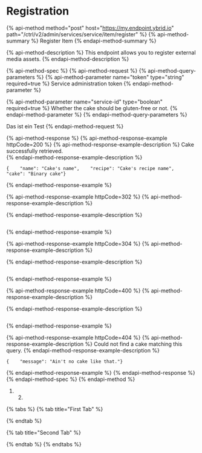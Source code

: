 # Registration

{% api-method method="post" host="https://my.endpoint.ybrid.io" path="/ctrl/v2/admin/services/service/item/register" %}
{% api-method-summary %}
Register Item
{% endapi-method-summary %}

{% api-method-description %}
This endpoint allows you to register external media assets.
{% endapi-method-description %}

{% api-method-spec %}
{% api-method-request %}
{% api-method-query-parameters %}
{% api-method-parameter name="token" type="string" required=true %}
Service administration token
{% endapi-method-parameter %}

{% api-method-parameter name="service-id" type="boolean" required=true %}
Whether the cake should be gluten-free or not.
{% endapi-method-parameter %}
{% endapi-method-query-parameters %}

Das ist ein Test
{% endapi-method-request %}

{% api-method-response %}
{% api-method-response-example httpCode=200 %}
{% api-method-response-example-description %}
Cake successfully retrieved.  
{% endapi-method-response-example-description %}

```text
{    "name": "Cake's name",    "recipe": "Cake's recipe name",    "cake": "Binary cake"}
```
{% endapi-method-response-example %}

{% api-method-response-example httpCode=302 %}
{% api-method-response-example-description %}

{% endapi-method-response-example-description %}

```

```
{% endapi-method-response-example %}

{% api-method-response-example httpCode=304 %}
{% api-method-response-example-description %}

{% endapi-method-response-example-description %}

```

```
{% endapi-method-response-example %}

{% api-method-response-example httpCode=400 %}
{% api-method-response-example-description %}

{% endapi-method-response-example-description %}

```

```
{% endapi-method-response-example %}

{% api-method-response-example httpCode=404 %}
{% api-method-response-example-description %}
Could not find a cake matching this query.
{% endapi-method-response-example-description %}

```text
{    "message": "Ain't no cake like that."}
```
{% endapi-method-response-example %}
{% endapi-method-response %}
{% endapi-method-spec %}
{% endapi-method %}

1. 2. 
{% tabs %}
{% tab title="First Tab" %}

{% endtab %}

{% tab title="Second Tab" %}

{% endtab %}
{% endtabs %}

